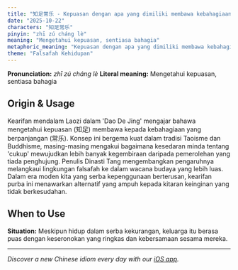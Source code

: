```yaml
---
title: "知足常乐 - Kepuasan dengan apa yang dimiliki membawa kebahagiaan"
date: "2025-10-22"
characters: "知足常乐"
pinyin: "zhī zú cháng lè"
meaning: "Mengetahui kepuasan, sentiasa bahagia"
metaphoric_meaning: "Kepuasan dengan apa yang dimiliki membawa kebahagiaan"
theme: "Falsafah Kehidupan"
---
```


**Pronunciation:** *zhī zú cháng lè*
**Literal meaning:** Mengetahui kepuasan, sentiasa bahagia

## Origin & Usage

Kearifan mendalam Laozi dalam 'Dao De Jing' mengajar bahawa mengetahui kepuasan (知足) membawa kepada kebahagiaan yang berpanjangan (常乐). Konsep ini bergema kuat dalam tradisi Taoisme dan Buddhisme, masing-masing mengakui bagaimana kesedaran minda tentang 'cukup' mewujudkan lebih banyak kegembiraan daripada pemerolehan yang tiada penghujung. Penulis Dinasti Tang mengembangkan pengaruhnya melangkaui lingkungan falsafah ke dalam wacana budaya yang lebih luas. Dalam era moden kita yang serba kepenggunaan berterusan, kearifan purba ini menawarkan alternatif yang ampuh kepada kitaran keinginan yang tidak berkesudahan.

## When to Use

**Situation:** Meskipun hidup dalam serba kekurangan, keluarga itu berasa puas dengan keseronokan yang ringkas dan kebersamaan sesama mereka.

---

*Discover a new Chinese idiom every day with our [iOS app](https://apps.apple.com/us/app/daily-chinese-idioms/id6740611324).*
